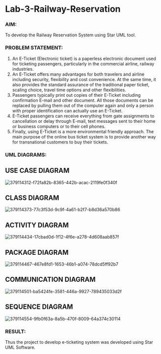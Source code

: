 # Lab-3-Railway-Reservation

### AIM:
To develop the Railway Reservation System using Star UML tool.
### PROBLEM STATEMENT:
1. An E-Ticket (Electronic ticket) is a paperless electronic document used for ticketing
passengers, particularly in the commercial airline, railway industries.
2. An E-Ticket offers many advantages for both travelers and airline including security,
flexibility and cost convenience. At the same time, it also provides the standard assurance of
the traditional paper ticket, scaling choice, travel time options and other flexibilities.
3. Passengers typically print out copies of their E-Ticket including confirmation E-mail
and other document. All those documents can be replaced by pulling them out of the computer
again and only a person with proper identification can actually use an E-Ticket.
4. E-Ticket passengers can receive everything from gate assignments to cancellation or
delay through E-mail, text messages sent to their home or business computers or to their cell
phones.
5. Finally, using E-Ticket is a more environmental friendly approach. The main purpose
of the online bus ticket system is to provide another way for transnational customers to buy
their tickets.
### UML DIAGRAMS:
## USE CASE DIAGRAM

![379114312-f72fa82b-8365-442b-acac-2119fe0f340f](https://github.com/user-attachments/assets/607520ec-01d8-4e85-8da7-cebbe4ae8e33)

## CLASS DIAGRAM
![379114373-77c3f53d-9c9f-4a61-b2f7-b8d36a570b86](https://github.com/user-attachments/assets/799e9a2b-e0d1-4cda-a529-bb8db50405bd)


## ACTIVITY DIAGRAM

![379114434-17cbad0d-1f12-4f6e-a278-4d608aab857f](https://github.com/user-attachments/assets/74e4ef4d-02ab-4896-a5d8-ea1c0b439aba)

## PACKAGE DIAGRAM
![379114467-467e8fd1-1653-46b1-a074-78dcd5ff92b7](https://github.com/user-attachments/assets/2e6cce8d-70ae-49f3-9535-afe059c8f56d)


## COMMUNICATION DIAGRAM

![379114501-ba5424fe-3581-446a-9927-789435033d2f](https://github.com/user-attachments/assets/fb480874-1843-472f-807b-8cfb7ded6cf4)

## SEQUENCE DIAGRAM
![379114554-9fb0f63a-8a5b-470f-8009-64a374c30114](https://github.com/user-attachments/assets/729eb665-e3b0-4149-8231-1a0b8f12faad)


### RESULT:
Thus the project to develop e-ticketing system was developed using Star UML Software.
